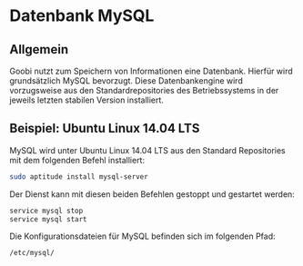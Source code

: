 # Datenbank MySQL

## Allgemein

Goobi nutzt zum Speichern von Informationen eine Datenbank. Hierfür wird grundsätzlich MySQL bevorzugt. Diese Datenbankengine wird vorzugsweise aus den Standardrepositories des Betriebssystems in der jeweils letzten stabilen Version installiert.

## Beispiel: Ubuntu Linux 14.04 LTS

MySQL wird unter Ubuntu Linux 14.04 LTS aus den Standard Repositories mit dem folgenden Befehl installiert:

```bash
sudo aptitude install mysql-server
```

Der Dienst kann mit diesen beiden Befehlen gestoppt und gestartet werden:

```bash
service mysql stop
service mysql start
```

Die Konfigurationsdateien für MySQL befinden sich im folgenden Pfad:

```bash
/etc/mysql/
```